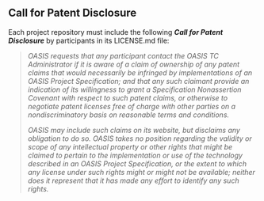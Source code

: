 ## Call for Patent Disclosure

Each project repository must include the following ***Call for Patent Disclosure*** by participants in its LICENSE.md file:

>*OASIS requests that any participant contact the OASIS TC Administrator if it is aware of a claim of ownership of any patent claims that would necessarily be infringed by implementations of an OASIS Project Specification; and that any such claimant provide an indication of its willingness to grant a Specification Nonassertion Covenant with respect to such patent claims, or otherwise to negotiate patent licenses free of charge with other parties on a nondiscriminatory basis on reasonable terms and conditions.*
>
>*OASIS may include such claims on its website, but disclaims any obligation to do so. OASIS takes no position regarding the validity or scope of any intellectual property or other rights that might be claimed to pertain to the implementation or use of the technology described in an OASIS Project Specification, or the extent to which any license under such rights might or might not be available; neither does it represent that it has made any effort to identify any such rights.*